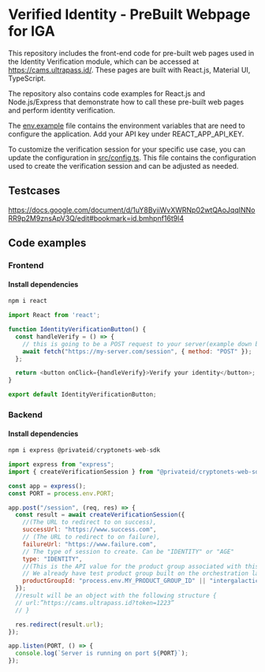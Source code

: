 # Verified Identity - PreBuilt Webpage for IGA

This repository includes the front-end code for pre-built web pages used in the Identity Verification module, which can be accessed at https://cams.ultrapass.id/. 
These pages are built with React.js, Material UI, TypeScript.

The repository also contains code examples for React.js and Node.js/Express that demonstrate how to call these pre-built web pages and perform identity verification.

The [env.example](env.example) file contains the environment variables that are need to configure the application. Add your API key
under REACT_APP_API_KEY.

To customize the verification session for your specific use case, you can update the configuration in [src/config.ts](src/config.ts). This file contains the configuration used to create the verification session and can be adjusted as needed.

## Testcases
https://docs.google.com/document/d/1uY8ByiiWvXWRNp02wtQAoJqqINNoRR9p2M9znsApV3Q/edit#bookmark=id.bmhpnf16t9l4


## Code examples

### Frontend

#### Install dependencies
```javascript
npm i react
```

```javascript
import React from 'react';

function IdentityVerificationButton() {
  const handleVerify = () => {
    // this is going to be a POST request to your server(example down below)
    await fetch("https://my-server.com/session", { method: "POST" });
  };

  return <button onClick={handleVerify}>Verify your identity</button>;
}

export default IdentityVerificationButton;
```

### Backend

#### Install dependencies
```javascript
npm i express @privateid/cryptonets-web-sdk
```

```javascript
import express from "express";
import { createVerificationSession } from "@privateid/cryptonets-web-sdk";

const app = express();
const PORT = process.env.PORT;

app.post("/session", (req, res) => {
  const result = await createVerificationSession({
    //(The URL to redirect to on success),
    successUrl: "https://www.success.com",
    // (The URL to redirect to on failure),
    failureUrl: "https://www.failure.com",
    // The type of session to create. Can be "IDENTITY" or "AGE"
    type: "IDENTITY",
    //(This is the API value for the product group associated with this session)
    // We already have test product group built on the orchestration layer with an ID of intergalactic 
    productGroupId: "process.env.MY_PRODUCT_GROUP_ID" || "intergalactic",
  });
  //result will be an object with the following structure {
  // url:”https://cams.ultrapass.id?token=1223”
  // }

  res.redirect(result.url);
});

app.listen(PORT, () => {
  console.log(`Server is running on port ${PORT}`);
});
```
